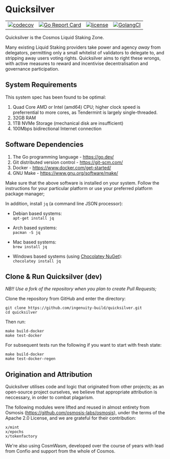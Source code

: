 # Quicksilver


|                                                                                                                                                |                                                                                                                                                                    |                                                                                                                                                       |                                                                                                                                                      |
|------------------------------------------------------------------------------------------------------------------------------------------------|--------------------------------------------------------------------------------------------------------------------------------------------------------------------|-------------------------------------------------------------------------------------------------------------------------------------------------------|------------------------------------------------------------------------------------------------------------------------------------------------------|
| [![codecov](https://codecov.io/gh/ingenuity-build/quicksilver/branch/main/graph/badge.svg)](https://codecov.io/gh/ingenuity-build/quicksilver) | [![Go Report Card](https://goreportcard.com/badge/github.com/ingenuity-build/quicksilver)](https://goreportcard.com/report/github.com/ingenuity-build/quicksilver) | [![license](https://img.shields.io/github/license/ingenuity-build/quicksilver.svg)](https://github.com/ingenuity-build/quicksilver/blob/main/LICENSE) | [![GolangCI](https://golangci.com/badges/github.com/ingenuity-build/quicksilver.svg)](https://golangci.com/r/github.com/ingenuity-build/quicksilver) |

Quicksilver is the Cosmos Liquid Staking Zone.

Many existing Liquid Staking providers take power and agency _away_ from delegators, permitting only a small whitelist
of validators to delegate to, and stripping away users voting rights. Quicksilver aims to right these wrongs, with
active measures to reward and incentivise decentralisation and governance participation.


## System Requirements
This system spec has been found to be optimal:

1. Quad Core AMD or Intel (amd64) CPU; higher clock speed is preferrential to more cores, as Tendermint is largely single-threaded.
2. 32GB RAM 
3. 1TB NVMe Storage (mechanical disk are insufficient)
4. 100Mbps bidirectional Internet connection

## Software Dependencies
1. The Go programming language - <https://go.dev/>
2. Git distributed version control - <https://git-scm.com/>
3. Docker - <https://www.docker.com/get-started/>
4. GNU Make - <https://www.gnu.org/software/make/>

Make sure that the above software is installed on your system. Follow the instructions for your particular platform or use your preferred platform package manager;

In addition, install `jq` (a command line JSON processor):

 - Debian based systems:  
`apt-get install jq`

 - Arch based systems:  
`pacman -S jq`

 - Mac based systems:  
`brew install jq`

 - Windows based systems (using [Chocolatey NuGet](https://chocolatey.org/)):  
`chocolatey install jq`

## Clone & Run Quicksilver (dev)

_NB!! Use a fork of the repository when you plan to create Pull Requests;_

Clone the repository from GitHub and enter the directory:

    git clone https://github.com/ingenuity-build/quicksilver.git
    cd quicksilver

Then run:

    make build-docker
    make test-docker

For subsequent tests run the following if you want to start with fresh state:

    make build-docker
    make test-docker-regen


## Origination and Attribution

Quicksilver utilises code and logic that originated from other projects; as an open-source project ourselves, we believe that appropriate attribution is neccessary, in order to combat plagarism.

The following modules were lifted and reused in almost entirety from Osmosis (<https://github.com/osmosis-labs/osmosis>), under the terms of the Apache 2.0 License, and we are grateful for their contribution:

    x/mint
    x/epochs
    x/tokenfactory

We're also using CosmWasm, developed over the course of years with lead from Confio and support from the whole of Cosmos. 


